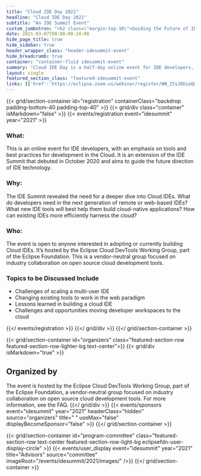 ```yaml
---
title: "Cloud IDE Day 2021"
headline: "Cloud IDE Day 2021"
subtitle: "An IDE Summit Event"
custom_jumbotron: "<h2 class=\"margin-top-10\">Guiding the Future of IDE Development</h2><p class=\"margin-top-20\">May 19, 2021 8AM-12AM PST (5PM-9PM CET)</p>"
date: 2021-03-07T08:00:00-24:00
hide_page_title: true
hide_sidebar: true
header_wrapper_class: "header-idesummit-event"
hide_breadcrumb: true
container: "container-fluid idesummit-event"
summary: "Cloud IDE Day is a half-day online event for IDE developers, with an emphasis on tools and best practices for development in the Cloud. It is an extension of the IDE Summit that debuted in October 2020.  This event takes a deep dive into Cloud IDE development. Gathering developers, providers and adopters in one place, the Cloud IDE Summit aims to guide the future direction of IDE technology."
layout: single
featured_section_class: "featured-idesummit-event"
links: [['href':'https://eclipse.zoom.us/webinar/register/WN_ZtvJ8bioQOGhoxhYpn5jsg','text':'Register now']]
---
```


<!-- Add registration using legacy CSS -->
{{< grid/section-container id="registration" containerClass="backdrop padding-bottom-40 padding-top-40" >}} {{< grid/div class="container" isMarkdown="false" >}} {{< events/registration event="idesummit" year="2021" >}} 
### What:

This is an online event for IDE developers, with an emphasis on tools and best practices for development in the Cloud. It is an extension of the IDE Summit that debuted in October 2020 and aims to guide the future direction of IDE technology.

### Why:

The IDE Summit revealed the need for a deeper dive into Cloud IDEs. What do developers need in the next generation of remote or web-based IDEs? What new IDE tools will best help them build cloud-native applications? How can existing IDEs more efficiently harness the cloud?

### Who:

The event is open to anyone interested in adopting or currently building Cloud IDEs. It’s hosted by the Eclipse Cloud DevTools Working Group, part of the Eclipse Foundation. This is a vendor-neutral group focused on industry collaboration on open source cloud development tools.

### Topics to be Discussed Include

- Challenges of scaling a multi-user IDE
- Changing existing tools to work in the web paradigm
- Lessons learned in building a cloud IDE
- Challenges and opportunities moving developer workspaces to the cloud  

{{</ events/registration >}} {{</ grid/div >}} {{</ grid/section-container >}}

{{< grid/section-container id="organizers" class="featured-section-row featured-section-row-lighter-bg text-center">}}
  {{< grid/div isMarkdown="true" >}}
  ## Organized by  
  
  The event is hosted by the Eclipse Cloud DevTools Working Group, part of the Eclipse Foundation, a vendor-neutral group focused on industry collaboration on open source cloud development tools. For more information, see the FAQ.
  {{</ grid/div >}}
  {{< events/sponsors event="idesummit" year="2021" headerClass="hidden" source="organizers" title=" " useMax="false" displayBecomeSponsor="false" >}}
{{</ grid/section-container >}}

<!-- Add user carousel for committee -->
{{< grid/section-container id="program-committee" class="featured-section-row text-center featured-section-row-light-bg eclipsefdn-user-display-circle" >}}
  {{< events/user_display event="idesummit" year="2021" title="Advisors" source="committee" imageRoot="/events/idesummit/2021/images/" />}}
{{</ grid/section-container >}}